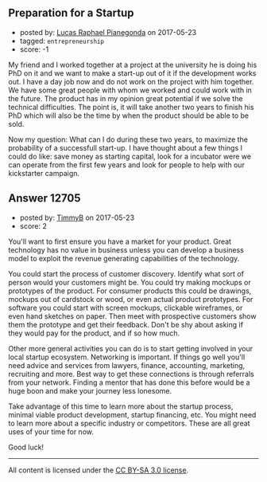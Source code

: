 ## Preparation for a Startup

- posted by: [Lucas Raphael Pianegonda](https://stackexchange.com/users/10909545/lucas-raphael-pianegonda) on 2017-05-23
- tagged: `entrepreneurship`
- score: -1

My friend and I worked together at a project at the university he is doing his PhD on it and we want to make a start-up out of it if the development works out. I have a day job now and do not work on the project with him together. We have some great people with whom we worked and could work with in the future. The product has in my opinion great potential if we solve the technical difficulties. The point is, it will take another two years to finish his PhD which will also be the time by when the product should be able to be sold. 

Now my question: What can I do during these two years, to maximize the probability of a successfull start-up. I have thought about a few things I could do like: save money as starting capital, look for a incubator were we can operate from the first few years and look for people to help with our kickstarter campaign.




## Answer 12705

- posted by: [TimmyB](https://stackexchange.com/users/8782762/timmyb) on 2017-05-23
- score: 2

You'll want to first ensure you have a market for your product.  Great technology has no value in business unless you can develop a business model to exploit the revenue generating capabilities of the technology.  

You could start the process of customer discovery.  Identify what sort of person would your customers might be.  You could try making mockups or prototypes of the product. For consumer products this could be drawings, mockups out of cardstock or wood, or even actual product prototypes. For software you could start with screen mockups, clickable wireframes, or even hand sketches on paper. Then meet with prospective customers show them the prototype and get their feedback.  Don't be shy about asking if they would pay for the product, and if so how much.

Other more general activities you can do is to start getting involved in your local startup ecosystem.  Networking is important.  If things go well you'll need advice and services from lawyers, finance, accounting, marketing, recruiting and more. Best way to get these connections is through referrals from your network.  Finding a mentor that has done this before would be a huge boon and make your journey less lonesome.

Take advantage of this time to learn more about the startup process, minimal viable product development, startup financing, etc. You might need to learn more about a specific industry or competitors.  These are all great uses of your time for now.

Good luck!





---

All content is licensed under the [CC BY-SA 3.0 license](https://creativecommons.org/licenses/by-sa/3.0/).
